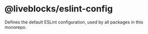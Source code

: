 # @liveblocks/eslint-config

Defines the default ESLint configuration, used by all packages in this monorepo.
